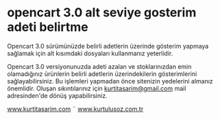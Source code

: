 # opencart 3.0 alt seviye gosterim adeti belirtme
Opencart 3.0 sürümünüzde belirli adetlerin üzerinde gösterim yapmaya sağlamak için alt kısımdaki dosyaları kullanmanız yeterlidir.

Opencart 3.0 versiyonunuzda adeti azalan ve stoklarınızdan emin olamadığınız ürünlerin belirli adetlerin üzerindekilerin gösterimlerini sağlayabilirsiniz.
Bu işlemleri yapmadan önce sitenizin yedelerini almanız önemlidir.
Oluşan sıkıntılarınız için kurtitasarim@gmail.com mail adresinden'de dönüş yapabilirsiniz.

www.kurtitasarim.com ¨ www.kurtulusoz.com.tr

